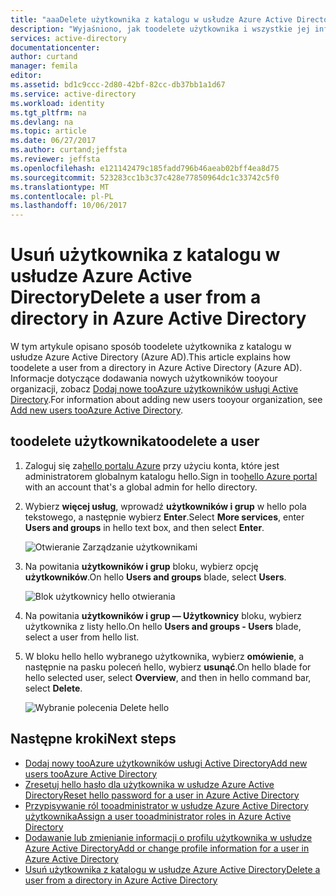 ```yaml
---
title: "aaaDelete użytkownika z katalogu w usłudze Azure Active Directory | Dokumentacja firmy Microsoft"
description: "Wyjaśniono, jak toodelete użytkownika i wszystkie jej informacje z usługi Azure Active Directory"
services: active-directory
documentationcenter: 
author: curtand
manager: femila
editor: 
ms.assetid: bd1c9ccc-2d80-42bf-82cc-db37bb1a1d67
ms.service: active-directory
ms.workload: identity
ms.tgt_pltfrm: na
ms.devlang: na
ms.topic: article
ms.date: 06/27/2017
ms.author: curtand;jeffsta
ms.reviewer: jeffsta
ms.openlocfilehash: e121142479c185fadd796b46aeab02bff4ea8d75
ms.sourcegitcommit: 523283cc1b3c37c428e77850964dc1c33742c5f0
ms.translationtype: MT
ms.contentlocale: pl-PL
ms.lasthandoff: 10/06/2017
---
```

# <a name="delete-a-user-from-a-directory-in-azure-active-directory"></a><span data-ttu-id="fa7b2-103">Usuń użytkownika z katalogu w usłudze Azure Active Directory</span><span class="sxs-lookup"><span data-stu-id="fa7b2-103">Delete a user from a directory in Azure Active Directory</span></span>
<span data-ttu-id="fa7b2-104">W tym artykule opisano sposób toodelete użytkownika z katalogu w usłudze Azure Active Directory (Azure AD).</span><span class="sxs-lookup"><span data-stu-id="fa7b2-104">This article explains how toodelete a user from a directory in Azure Active Directory (Azure AD).</span></span> <span data-ttu-id="fa7b2-105">Informacje dotyczące dodawania nowych użytkowników tooyour organizacji, zobacz [Dodaj nowe tooAzure użytkowników usługi Active Directory](active-directory-users-create-azure-portal.md).</span><span class="sxs-lookup"><span data-stu-id="fa7b2-105">For information about adding new users tooyour organization, see [Add new users tooAzure Active Directory](active-directory-users-create-azure-portal.md).</span></span>

## <a name="toodelete-a-user"></a><span data-ttu-id="fa7b2-106">toodelete użytkownika</span><span class="sxs-lookup"><span data-stu-id="fa7b2-106">toodelete a user</span></span>
1. <span data-ttu-id="fa7b2-107">Zaloguj się za[hello portalu Azure](https://portal.azure.com) przy użyciu konta, które jest administratorem globalnym katalogu hello.</span><span class="sxs-lookup"><span data-stu-id="fa7b2-107">Sign in too[hello Azure portal](https://portal.azure.com) with an account that's a global admin for hello directory.</span></span>
2. <span data-ttu-id="fa7b2-108">Wybierz **więcej usług**, wprowadź **użytkowników i grup** w hello pola tekstowego, a następnie wybierz **Enter**.</span><span class="sxs-lookup"><span data-stu-id="fa7b2-108">Select **More services**, enter **Users and groups** in hello text box, and then select **Enter**.</span></span>

   ![Otwieranie Zarządzanie użytkownikami](./media/active-directory-users-delete-user-azure-portal/create-users-user-management.png)
3. <span data-ttu-id="fa7b2-110">Na powitania **użytkowników i grup** bloku, wybierz opcję **użytkowników**.</span><span class="sxs-lookup"><span data-stu-id="fa7b2-110">On hello **Users and groups** blade, select **Users**.</span></span>

   ![Blok użytkownicy hello otwierania](./media/active-directory-users-delete-user-azure-portal/create-users-open-users-blade.png)
4. <span data-ttu-id="fa7b2-112">Na powitania **użytkowników i grup — Użytkownicy** bloku, wybierz użytkownika z listy hello.</span><span class="sxs-lookup"><span data-stu-id="fa7b2-112">On hello **Users and groups - Users** blade, select a user from hello list.</span></span>
5. <span data-ttu-id="fa7b2-113">W bloku hello hello wybranego użytkownika, wybierz **omówienie**, a następnie na pasku poleceń hello, wybierz **usunąć**.</span><span class="sxs-lookup"><span data-stu-id="fa7b2-113">On hello blade for hello selected user, select **Overview**, and then in hello command bar, select **Delete**.</span></span>

    ![Wybranie polecenia Delete hello](./media/active-directory-users-delete-user-azure-portal/create-users-delete-command.png)

## <a name="next-steps"></a><span data-ttu-id="fa7b2-115">Następne kroki</span><span class="sxs-lookup"><span data-stu-id="fa7b2-115">Next steps</span></span>
* [<span data-ttu-id="fa7b2-116">Dodaj nowy tooAzure użytkowników usługi Active Directory</span><span class="sxs-lookup"><span data-stu-id="fa7b2-116">Add new users tooAzure Active Directory</span></span>](active-directory-users-create-azure-portal.md)
* [<span data-ttu-id="fa7b2-117">Zresetuj hello hasło dla użytkownika w usłudze Azure Active Directory</span><span class="sxs-lookup"><span data-stu-id="fa7b2-117">Reset hello password for a user in Azure Active Directory</span></span>](active-directory-users-reset-password-azure-portal.md)
* [<span data-ttu-id="fa7b2-118">Przypisywanie ról tooadministrator w usłudze Azure Active Directory użytkownika</span><span class="sxs-lookup"><span data-stu-id="fa7b2-118">Assign a user tooadministrator roles in Azure Active Directory</span></span>](active-directory-users-assign-role-azure-portal.md)
* [<span data-ttu-id="fa7b2-119">Dodawanie lub zmienianie informacji o profilu użytkownika w usłudze Azure Active Directory</span><span class="sxs-lookup"><span data-stu-id="fa7b2-119">Add or change profile information for a user in Azure Active Directory</span></span>](active-directory-users-work-info-azure-portal.md)
* [<span data-ttu-id="fa7b2-120">Usuń użytkownika z katalogu w usłudze Azure Active Directory</span><span class="sxs-lookup"><span data-stu-id="fa7b2-120">Delete a user from a directory in Azure Active Directory</span></span>](active-directory-users-profile-azure-portal.md)
